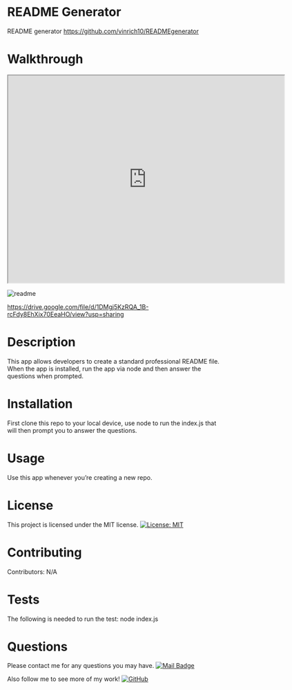 # README Generator
README generator 
https://github.com/vinrich10/READMEgenerator

# Walkthrough
<iframe src="https://drive.google.com/file/d/1Y68nEvJBodUhzueMcCBJsPinn55ITLeV/preview" width="640" height="480"></iframe>

![readme](https://user-images.githubusercontent.com/76268790/112540782-f7f48d00-8d88-11eb-9690-1f8dc10b5a57.gif)

https://drive.google.com/file/d/1DMgj5KzRQA_1B-rcFdy8EhXix70EeaHO/view?usp=sharing

# Description
This app allows developers to create a standard professional README file. When the app is installed, run the app via node and then answer the questions when prompted.

# Installation
First clone this repo to your local device, use node to run the index.js that will then prompt you to answer the questions.

# Usage
Use this app whenever you’re creating a new repo.

# License
This project is licensed under the MIT license. 
[![License: MIT](https://img.shields.io/badge/license-MIT-blue.svg)](https://opensource.org/licenses/MIT)
 
# Contributing
​Contributors: N/A

# Tests
The following is needed to run the test: node index.js

# Questions
Please contact me for any questions you may have.
[![Mail Badge](https://img.shields.io/badge/-vin.richitelli-c0392b?style=flat&labelColor=c0392b&logo=gmail&logoColor=white)](mailto:vin.richitelli@gmail.com)

Also follow me to see more of my work!
[![GitHub](https://img.shields.io/github/followers/vinrich10?style=social)](https://github.com/vinrich10)

